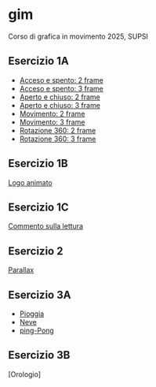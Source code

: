 # gim
Corso di  grafica in movimento 2025, SUPSI    

## Esercizio 1A

- [Acceso e spento: 2 frame](https://astropengu.github.io/gim/Esercizio_1A/acceso_spento_2.html)
- [Acceso e spento: 3 frame](https://astropengu.github.io/gim/Esercizio_1A/acceso_spento_3.html)
- [Aperto e chiuso: 2 frame](https://astropengu.github.io/gim/Esercizio_1A/aperto_chiuso_2.html)
- [Aperto e chiuso: 3 frame](https://astropengu.github.io/gim/Esercizio_1A/aperto_chiuso_3.html)
- [Movimento: 2 frame](https://astropengu.github.io/gim/Esercizio_1A/movimento_2.html)
- [Movimento: 3 frame](https://astropengu.github.io/gim/Esercizio_1A/movimento_3.html)
- [Rotazione 360: 2 frame](https://astropengu.github.io/gim/Esercizio_1A/rotazione_2.html)
- [Rotazione 360: 3 frame](https://astropengu.github.io/gim/Esercizio_1A/rotazione_3.html)     

## Esercizio 1B
[Logo animato](https://astropengu.github.io/gim/Esercizio_1B/logo_animato.html)     

## Esercizio 1C
[Commento sulla lettura](https://astropengu.github.io/gim/Esercizio_1C/README.md)   

## Esercizio 2      
[Parallax](https://astropengu.github.io/gim/Esercizio_2/Parallax_animato.html)

## Esercizio 3A
- [Pioggia](https://astropengu.github.io/gim/Esercizio_3A/Pioggia/pioggia.html)
- [Neve](https://astropengu.github.io/gim/Esercizio_3A/Neve/neve.html)
- [ping-Pong](https://astropengu.github.io/gim/Esercizio_3A/Pong/pong.html)

## Esercizio 3B 
[Orologio]

